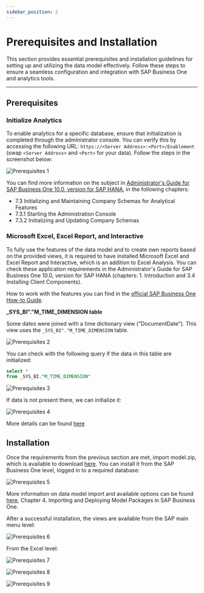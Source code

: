 ```yaml
---
sidebar_position: 2
---
```


# Prerequisites and Installation

This section provides essential prerequisites and installation guidelines for setting up and utilizing the data model effectively. Follow these steps to ensure a seamless configuration and integration with SAP Business One and analytics tools.

---

## Prerequisites

### Initialize Analytics

To enable analytics for a specific database, ensure that initialization is completed through the administrator console. You can verify this by accessing the following URL: `https://<Server Address>:<Port>/Enablement` (swap `<Server Address>` and `<Port>` for your data). Follow the steps in the screenshot below:

![Prerequisites 1](./media/prerequisites-installation/prerequisites-1.webp)

You can find more information on the subject in [Administrator's Guide for SAP Business One 10.0, version for SAP HANA](https://help.sap.com/doc/4e7c047f2c9e4cbe97800ffaf7b68f8e/10.0/en-US/B1_for_SAP_HANA_Admin_Guide.pdf), in the following chapters:

- 7.3 Initializing and Maintaining Company Schemas for Analytical Features
- 7.3.1 Starting the Administration Console
- 7.3.2 Initializing and Updating Company Schemas

### Microsoft Excel, Excel Report, and Interactive

To fully use the features of the data model and to create own reports based on the provided views, it is required to have installed Microsoft Excel and Excel Report and Interactive, which is an addition to Excel Analysis. You can check these application requirements in the Administrator's Guide for SAP Business One 10.0, version for SAP HANA (chapters: 1. Introduction and 3.4 Installing Client Components).

How to work with the features you can find in the [official SAP Business One How-to Guide](https://help.sap.com/http.svc/rc/d70ddaf3fc8341bbb7ea62d0742bdd88/9.3/en-US/How%20to%20Work%20with%20Excel%20Report%20and%20Interactive%20Analysis.pdf).

**_SYS_BI"."M_TIME_DIMENSION table**

Some dates were joined with a time dictionary view ("DocumentDate"). This view uses the `_SYS_BI"."M_TIME_DIMENSION` table.

![Prerequisites 2](./media/prerequisites-installation/prerequisites-2.webp)

You can check with the following query if the data in this table are initialized:

```sql
select *
from _SYS_BI."M_TIME_DIMENSION"
```

![Prerequisites 3](./media/prerequisites-installation/prerequisites-3.webp)

If data is not present there, we can initialize it:

![Prerequisites 4](./media/prerequisites-installation/prerequisites-4.webp)

More details can be found [here](https://download.computec.one/media/sap/SAP_HANA_Modeling_for_SAP_Business_One_Time_Dimensions.pdf)

## Installation

Once the requirements from the previous section are met, import model.zip, which is available to download [here](../data-model/data-model-download.md). You can install it from the SAP Business One level, logged in to a required database:

![Prerequisites 5](./media/prerequisites-installation/prerequisites-5.webp)

More information on data model import and available options can be found [here](https://download.computec.one/media/sap/How_to_Export_and_Package_SAP_HANA_Models_for_SAP_Business_One.pdf), Chapter 4. Importing and Deploying Model Packages in SAP Business One.

After a successful installation, the views are available from the SAP main menu level:

![Prerequisites 6](./media/prerequisites-installation/prerequisites-6.webp)

From the Excel level:

![Prerequisites 7](./media/prerequisites-installation/prerequisites-7.webp)

![Prerequisites 8](./media/prerequisites-installation/prerequisites-8.webp)

![Prerequisites 9](./media/prerequisites-installation/prerequisites-9.webp)
